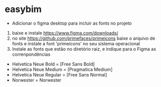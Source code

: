 # easybim

* Adicionar o figma desktop para incluir as fonts no projeto
1) baixe e instale https://www.figma.com/downloads/
2) no site https://github.com/primefaces/primeicons baixe o arquivo de fonts e instale a font 'primeicons' no seu sistema operacional
3) Instale as fonts que estão no diretório raiz, e indique para o Figma as correnpondências 
  - Helvetica Neue Bold = [Free Sans Bold]
  - Helvetica Neue Medium = [Pragmatica Medium] 
  - Helvetica Neue Regular = [Free Sans Normal]
  - Norwester = Norwester
